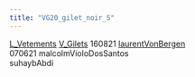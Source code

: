 ```yaml
---
title: "VG20_gilet_noir_S"
---
```


[L_Vetements](notes/equipements/L_Vetements.md) [V_Gilets](notes/equipements/vetements/V_Gilets.md) 160821 [laurentVonBergen](notes/utilisateurs/beneficiaires/laurentVonBergen.md)\
070621 malcolmVioloDosSantos\
suhaybAbdi